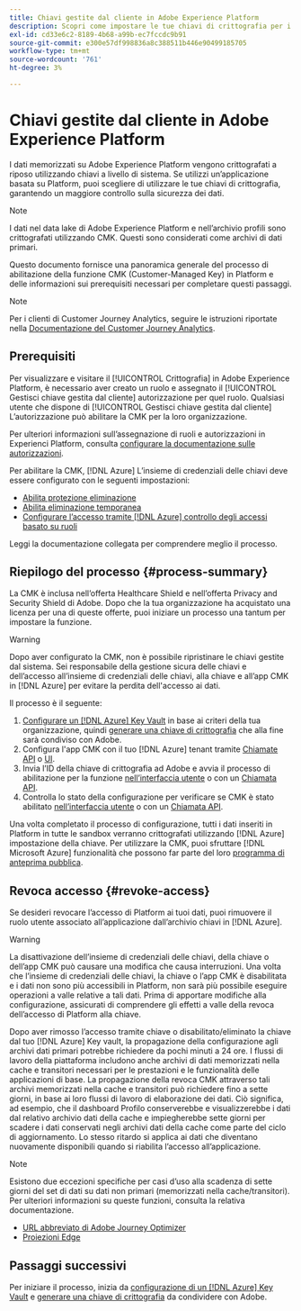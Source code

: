 ```yaml
---
title: Chiavi gestite dal cliente in Adobe Experience Platform
description: Scopri come impostare le tue chiavi di crittografia per i dati memorizzati in Adobe Experience Platform.
exl-id: cd33e6c2-8189-4b68-a99b-ec7fccdc9b91
source-git-commit: e300e57df998836a8c388511b446e90499185705
workflow-type: tm+mt
source-wordcount: '761'
ht-degree: 3%

---
```


# Chiavi gestite dal cliente in Adobe Experience Platform

I dati memorizzati su Adobe Experience Platform vengono crittografati a riposo utilizzando chiavi a livello di sistema. Se utilizzi un’applicazione basata su Platform, puoi scegliere di utilizzare le tue chiavi di crittografia, garantendo un maggiore controllo sulla sicurezza dei dati.

>[!NOTE]
>
>I dati nel data lake di Adobe Experience Platform e nell’archivio profili sono crittografati utilizzando CMK. Questi sono considerati come archivi di dati primari.

Questo documento fornisce una panoramica generale del processo di abilitazione della funzione CMK (Customer-Managed Key) in Platform e delle informazioni sui prerequisiti necessari per completare questi passaggi.

>[!NOTE]
>
>Per i clienti di Customer Journey Analytics, seguire le istruzioni riportate nella [Documentazione del Customer Journey Analytics](https://experienceleague.adobe.com/docs/analytics-platform/using/cja-privacy/cmk.html?lang=it).

## Prerequisiti

Per visualizzare e visitare il [!UICONTROL Crittografia] in Adobe Experience Platform, è necessario aver creato un ruolo e assegnato il [!UICONTROL Gestisci chiave gestita dal cliente] autorizzazione per quel ruolo. Qualsiasi utente che dispone di [!UICONTROL Gestisci chiave gestita dal cliente] L’autorizzazione può abilitare la CMK per la loro organizzazione.

Per ulteriori informazioni sull’assegnazione di ruoli e autorizzazioni in Experienci Platform, consulta [configurare la documentazione sulle autorizzazioni](https://experienceleague.adobe.com/docs/platform-learn/getting-started-for-data-architects-and-data-engineers/configure-permissions.html?lang=it).

Per abilitare la CMK, [!DNL Azure] L’insieme di credenziali delle chiavi deve essere configurato con le seguenti impostazioni:

* [Abilita protezione eliminazione](https://learn.microsoft.com/en-us/azure/key-vault/general/soft-delete-overview#purge-protection)
* [Abilita eliminazione temporanea](https://learn.microsoft.com/en-us/azure/key-vault/general/soft-delete-overview)
* [Configurare l’accesso tramite [!DNL Azure] controllo degli accessi basato su ruoli](https://learn.microsoft.com/en-us/azure/role-based-access-control/)

Leggi la documentazione collegata per comprendere meglio il processo.

## Riepilogo del processo {#process-summary}

La CMK è inclusa nell’offerta Healthcare Shield e nell’offerta Privacy and Security Shield di Adobe. Dopo che la tua organizzazione ha acquistato una licenza per una di queste offerte, puoi iniziare un processo una tantum per impostare la funzione.

>[!WARNING]
>
>Dopo aver configurato la CMK, non è possibile ripristinare le chiavi gestite dal sistema. Sei responsabile della gestione sicura delle chiavi e dell’accesso all’insieme di credenziali delle chiavi, alla chiave e all’app CMK in [!DNL Azure] per evitare la perdita dell&#39;accesso ai dati.

Il processo è il seguente:

1. [Configurare un [!DNL Azure] Key Vault](./azure-key-vault-config.md) in base ai criteri della tua organizzazione, quindi [generare una chiave di crittografia](./azure-key-vault-config.md#generate-a-key) che alla fine sarà condiviso con Adobe.
1. Configura l&#39;app CMK con il tuo [!DNL Azure] tenant tramite [Chiamate API](./api-set-up.md#register-app) o [UI](./ui-set-up.md#register-app).
1. Invia l’ID della chiave di crittografia ad Adobe e avvia il processo di abilitazione per la funzione [nell’interfaccia utente](./ui-set-up.md#send-to-adobe) o con un [Chiamata API](./api-set-up.md#send-to-adobe).
1. Controlla lo stato della configurazione per verificare se CMK è stato abilitato [nell’interfaccia utente](./ui-set-up.md#check-status) o con un [Chiamata API](./api-set-up.md#check-status).

Una volta completato il processo di configurazione, tutti i dati inseriti in Platform in tutte le sandbox verranno crittografati utilizzando [!DNL Azure] impostazione della chiave. Per utilizzare la CMK, puoi sfruttare [!DNL Microsoft Azure] funzionalità che possono far parte del loro [programma di anteprima pubblica](https://azure.microsoft.com/en-ca/support/legal/preview-supplemental-terms/).

## Revoca accesso {#revoke-access}

Se desideri revocare l’accesso di Platform ai tuoi dati, puoi rimuovere il ruolo utente associato all’applicazione dall’archivio chiavi in [!DNL Azure].

>[!WARNING]
>
>La disattivazione dell’insieme di credenziali delle chiavi, della chiave o dell’app CMK può causare una modifica che causa interruzioni. Una volta che l’insieme di credenziali delle chiavi, la chiave o l’app CMK è disabilitata e i dati non sono più accessibili in Platform, non sarà più possibile eseguire operazioni a valle relative a tali dati. Prima di apportare modifiche alla configurazione, assicurati di comprendere gli effetti a valle della revoca dell’accesso di Platform alla chiave.

Dopo aver rimosso l’accesso tramite chiave o disabilitato/eliminato la chiave dal tuo [!DNL Azure] Key vault, la propagazione della configurazione agli archivi dati primari potrebbe richiedere da pochi minuti a 24 ore. I flussi di lavoro della piattaforma includono anche archivi di dati memorizzati nella cache e transitori necessari per le prestazioni e le funzionalità delle applicazioni di base. La propagazione della revoca CMK attraverso tali archivi memorizzati nella cache e transitori può richiedere fino a sette giorni, in base ai loro flussi di lavoro di elaborazione dei dati. Ciò significa, ad esempio, che il dashboard Profilo conserverebbe e visualizzerebbe i dati dal relativo archivio dati della cache e impiegherebbe sette giorni per scadere i dati conservati negli archivi dati della cache come parte del ciclo di aggiornamento. Lo stesso ritardo si applica ai dati che diventano nuovamente disponibili quando si riabilita l’accesso all’applicazione.

>[!NOTE]
>
>Esistono due eccezioni specifiche per casi d’uso alla scadenza di sette giorni del set di dati su dati non primari (memorizzati nella cache/transitori). Per ulteriori informazioni su queste funzioni, consulta la relativa documentazione.<ul><li>[URL abbreviato di Adobe Journey Optimizer](https://experienceleague.adobe.com/docs/journey-optimizer/using/sms/sms-configuration.html?lang=it#message-preset-sms)</li><li>[Proiezioni Edge](https://experienceleague.adobe.com/docs/experience-platform/profile/home.html#edge-projections)</li></ul>

## Passaggi successivi

Per iniziare il processo, inizia da [configurazione di un [!DNL Azure] Key Vault](./azure-key-vault-config.md) e [generare una chiave di crittografia](./azure-key-vault-config.md#generate-a-key) da condividere con Adobe.
